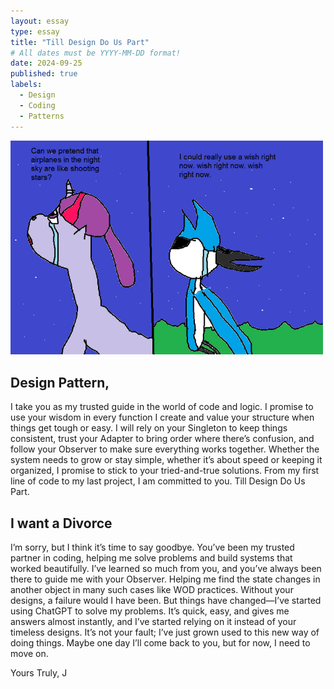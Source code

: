 ```yaml
---
layout: essay
type: essay
title: "Till Design Do Us Part"
# All dates must be YYYY-MM-DD format!
date: 2024-09-25
published: true
labels:
  - Design
  - Coding
  - Patterns
---
```

<img width="500" class="rounded float-start pe-4" src="../img/Mordandtwi.png">

## Design Pattern,
I take you as my trusted guide in the world of code and logic. 
I promise to use your wisdom in every function I create and value your structure when things get tough or easy. 
I will rely on your Singleton to keep things consistent, trust your Adapter to bring order where there’s confusion, and follow your Observer to make sure everything works together. 
Whether the system needs to grow or stay simple, whether it’s about speed or keeping it organized, I promise to stick to your tried-and-true solutions. 
From my first line of code to my last project, I am committed to you. Till Design Do Us Part.

## I want a Divorce

I’m sorry, but I think it’s time to say goodbye. You’ve been my trusted partner in coding, helping me solve problems and build systems that worked beautifully. 
I’ve learned so much from you, and you’ve always been there to guide me with your Observer. 
Helping me find the state changes in another object in many such cases like WOD practices. Without your designs, a failure would I have been.
But things have changed—I’ve started using ChatGPT to solve my problems. 
It’s quick, easy, and gives me answers almost instantly, and I’ve started relying on it instead of your timeless designs. 
It’s not your fault; I’ve just grown used to this new way of doing things. 
Maybe one day I’ll come back to you, but for now, I need to move on.

Yours Truly,
J

